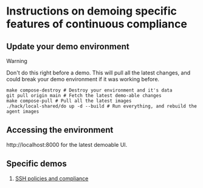 # Instructions on demoing specific features of continuous compliance

## Update your demo environment

> [!WARNING]
> Don't do this right before a demo. This will pull all the latest changes, and could break your demo environment if it was working before.

```shell
make compose-destroy # Destroy your environment and it's data
git pull origin main # Fetch the latest demo-able changes
make compose-pull # Pull all the latest images
./hack/local-shared/do up -d --build # Run everything, and rebuild the agent images
```

## Accessing the environment

http://localhost:8000 for the latest demoable UI.

## Specific demos
1. [SSH policies and compliance](./1.ssh-policy-enforcement.md)
